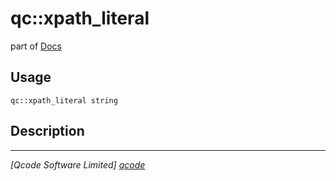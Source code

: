 qc::xpath_literal
=================

part of [Docs](.)

Usage
-----
`qc::xpath_literal string`

Description
-----------


----------------------------------
*[Qcode Software Limited] [qcode]*

[qcode]: www.qcode.co.uk "Qcode Software"